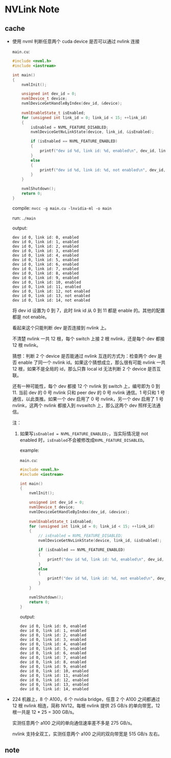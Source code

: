 # NVLink Note

## cache

* 使用 nvml 判断任意两个 cuda device 是否可以通过 nvlink 连接

    `main.cu`:

    ```cpp
    #include <nvml.h>
    #include <iostream>

    int main() 
    {
        nvmlInit();

        unsigned int dev_id = 0;
        nvmlDevice_t device;
        nvmlDeviceGetHandleByIndex(dev_id, &device);
        
        nvmlEnableState_t isEnabled;
        for (unsigned int link_id = 0; link_id < 15; ++link_id)
        {
            isEnabled = NVML_FEATURE_DISABLED;
            nvmlDeviceGetNvLinkState(device, link_id, &isEnabled);

            if (isEnabled == NVML_FEATURE_ENABLED)
            {
                printf("dev id %d, link id: %d, enabled\n", dev_id, link_id);
            }
            else
            {
                printf("dev id %d, link id: %d, not enabled\n", dev_id, link_id);
            }
        }

        nvmlShutdown();
        return 0;
    }
    ```

    compile: `nvcc -g main.cu -lnvidia-ml -o main`

    run: `./main`

    output:

    ```
    dev id 0, link id: 0, enabled
    dev id 0, link id: 1, enabled
    dev id 0, link id: 2, enabled
    dev id 0, link id: 3, enabled
    dev id 0, link id: 4, enabled
    dev id 0, link id: 5, enabled
    dev id 0, link id: 6, enabled
    dev id 0, link id: 7, enabled
    dev id 0, link id: 8, enabled
    dev id 0, link id: 9, enabled
    dev id 0, link id: 10, enabled
    dev id 0, link id: 11, enabled
    dev id 0, link id: 12, not enabled
    dev id 0, link id: 13, not enabled
    dev id 0, link id: 14, not enabled
    ```

    将 dev id 设置为 0 到 7，此时 link id 从 0 到 11 都是 enable 的。其他的配置都是 not enable。

    看起来这个只能判断 dev 是否连接到 nvlink 上。

    不清楚 nvlink 一共 12 根，每个 switch 上接 2 根 nvlink，还是每个 dev 都接 12 根 nvlink。

    猜想：判断 2 个 device 是否能通过 nvlink 互连的方式为：检查两个 dev 是否 enable 了同一个 nvlink id。如果这个猜想成立，那么很有可能 nvlink 一共 12 根，如果不是全局的 id，那么只靠 local id 无法判断 2 个 device 是否互联。

    还有一种可能性，每个 dev 都接 12 个 nvlink 到 switch 上，编号即为 0 到 11. 当前 dev 的 0 号 nvlink 只和 peer dev 的 0 号 nvlink 通信。1 号只和 1 号通信，以此类推。如果一个 dev 启用了 0 号 nvlink，另一个 dev 启用了 1 号 nvlink，这两个 nvlink 都接入到 nvswitch 上，那么这两个 dev 照样无法通信。

    注：

    1. 如果写`isEnabled = NVML_FEATURE_ENABLED;`，当实际情况是 not enabled 时，`isEnabled`不会被修改成`NVML_FEATURE_DISABLED`。

        example:

        `main.cu`:

        ```cpp
        #include <nvml.h>
        #include <iostream>

        int main() 
        {
            nvmlInit();

            unsigned int dev_id = 0;
            nvmlDevice_t device;
            nvmlDeviceGetHandleByIndex(dev_id, &device);
            
            nvmlEnableState_t isEnabled;
            for (unsigned int link_id = 0; link_id < 15; ++link_id)
            {
                // isEnabled = NVML_FEATURE_DISABLED;
                nvmlDeviceGetNvLinkState(device, link_id, &isEnabled);

                if (isEnabled == NVML_FEATURE_ENABLED)
                {
                    printf("dev id %d, link id: %d, enabled\n", dev_id, link_id);
                }
                else
                {
                    printf("dev id %d, link id: %d, not enabled\n", dev_id, link_id);
                }
            }

            nvmlShutdown();
            return 0;
        }
        ```

        output:

        ```
        dev id 0, link id: 0, enabled
        dev id 0, link id: 1, enabled
        dev id 0, link id: 2, enabled
        dev id 0, link id: 3, enabled
        dev id 0, link id: 4, enabled
        dev id 0, link id: 5, enabled
        dev id 0, link id: 6, enabled
        dev id 0, link id: 7, enabled
        dev id 0, link id: 8, enabled
        dev id 0, link id: 9, enabled
        dev id 0, link id: 10, enabled
        dev id 0, link id: 11, enabled
        dev id 0, link id: 12, enabled
        dev id 0, link id: 13, enabled
        dev id 0, link id: 14, enabled
        ```

* 224 机器上，8 个 A100，6 个 nvidia bridge，任意 2 个 A100 之间都通过 12 根 nvlink 相连，简称 NV12。每根 nvlink 提供 25 GB/s 的单向带宽，12 根一共是 12 * 25 = 300 GB/s。

    实测任意两个 a100 之间的单向通信速率差不多是 275 GB/s。

    nvlink 支持全双工，实测任意两个 a100 之间的双向带宽是 515 GB/s 左右。

## note